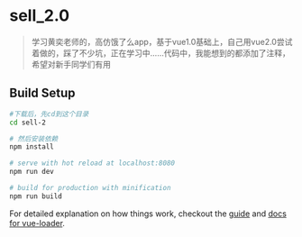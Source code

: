 # sell_2.0

> 学习黄奕老师的，高仿饿了么app，基于vue1.0基础上，自己用vue2.0尝试着做的，踩了不少坑，正在学习中……代码中，我能想到的都添加了注释，希望对新手同学们有用
## Build Setup

``` bash
#下载后，先cd到这个目录
cd sell-2

# 然后安装依赖
npm install

# serve with hot reload at localhost:8080
npm run dev

# build for production with minification
npm run build

```

For detailed explanation on how things work, checkout the [guide](http://vuejs-templates.github.io/webpack/) and [docs for vue-loader](http://vuejs.github.io/vue-loader).
